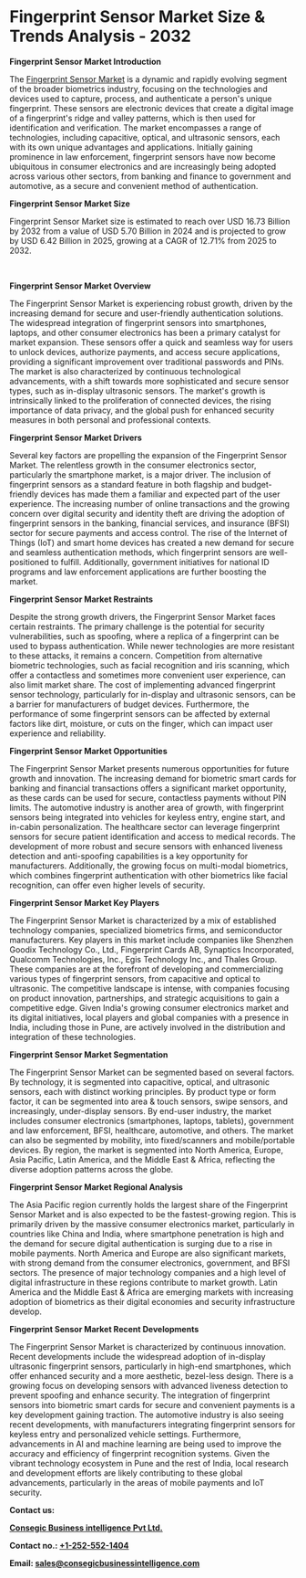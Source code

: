 # Fingerprint Sensor Market Size & Trends Analysis - 2032

<b>Fingerprint Sensor Market Introduction</b>

The <a href="https://www.consegicbusinessintelligence.com/request-sample/3295">Fingerprint Sensor Market</a> is a dynamic and rapidly evolving segment of the broader biometrics industry, focusing on the technologies and devices used to capture, process, and authenticate a person's unique fingerprint. These sensors are electronic devices that create a digital image of a fingerprint's ridge and valley patterns, which is then used for identification and verification. The market encompasses a range of technologies, including capacitive, optical, and ultrasonic sensors, each with its own unique advantages and applications. Initially gaining prominence in law enforcement, fingerprint sensors have now become ubiquitous in consumer electronics and are increasingly being adopted across various other sectors, from banking and finance to government and automotive, as a secure and convenient method of authentication.
<p class="section-title"><strong>Fingerprint Sensor Market Size</strong></p>
Fingerprint Sensor Market size is estimated to reach over USD 16.73 Billion by 2032 from a value of USD 5.70 Billion in 2024 and is projected to grow by USD 6.42 Billion in 2025, growing at a CAGR of 12.71% from 2025 to 2032.

&nbsp;

<b>Fingerprint Sensor Market Overview</b>

The Fingerprint Sensor Market is experiencing robust growth, driven by the increasing demand for secure and user-friendly authentication solutions. The widespread integration of fingerprint sensors into smartphones, laptops, and other consumer electronics has been a primary catalyst for market expansion. These sensors offer a quick and seamless way for users to unlock devices, authorize payments, and access secure applications, providing a significant improvement over traditional passwords and PINs. The market is also characterized by continuous technological advancements, with a shift towards more sophisticated and secure sensor types, such as in-display ultrasonic sensors. The market's growth is intrinsically linked to the proliferation of connected devices, the rising importance of data privacy, and the global push for enhanced security measures in both personal and professional contexts.

<b>Fingerprint Sensor Market Drivers</b>

Several key factors are propelling the expansion of the Fingerprint Sensor Market. The relentless growth in the consumer electronics sector, particularly the smartphone market, is a major driver. The inclusion of fingerprint sensors as a standard feature in both flagship and budget-friendly devices has made them a familiar and expected part of the user experience. The increasing number of online transactions and the growing concern over digital security and identity theft are driving the adoption of fingerprint sensors in the banking, financial services, and insurance (BFSI) sector for secure payments and access control. The rise of the Internet of Things (IoT) and smart home devices has created a new demand for secure and seamless authentication methods, which fingerprint sensors are well-positioned to fulfill. Additionally, government initiatives for national ID programs and law enforcement applications are further boosting the market.

<b>Fingerprint Sensor Market Restraints</b>

Despite the strong growth drivers, the Fingerprint Sensor Market faces certain restraints. The primary challenge is the potential for security vulnerabilities, such as spoofing, where a replica of a fingerprint can be used to bypass authentication. While newer technologies are more resistant to these attacks, it remains a concern. Competition from alternative biometric technologies, such as facial recognition and iris scanning, which offer a contactless and sometimes more convenient user experience, can also limit market share. The cost of implementing advanced fingerprint sensor technology, particularly for in-display and ultrasonic sensors, can be a barrier for manufacturers of budget devices. Furthermore, the performance of some fingerprint sensors can be affected by external factors like dirt, moisture, or cuts on the finger, which can impact user experience and reliability.

<b>Fingerprint Sensor Market Opportunities</b>

The Fingerprint Sensor Market presents numerous opportunities for future growth and innovation. The increasing demand for biometric smart cards for banking and financial transactions offers a significant market opportunity, as these cards can be used for secure, contactless payments without PIN limits. The automotive industry is another area of growth, with fingerprint sensors being integrated into vehicles for keyless entry, engine start, and in-cabin personalization. The healthcare sector can leverage fingerprint sensors for secure patient identification and access to medical records. The development of more robust and secure sensors with enhanced liveness detection and anti-spoofing capabilities is a key opportunity for manufacturers. Additionally, the growing focus on multi-modal biometrics, which combines fingerprint authentication with other biometrics like facial recognition, can offer even higher levels of security.

<b>Fingerprint Sensor Market Key Players</b>

The Fingerprint Sensor Market is characterized by a mix of established technology companies, specialized biometrics firms, and semiconductor manufacturers. Key players in this market include companies like Shenzhen Goodix Technology Co., Ltd., Fingerprint Cards AB, Synaptics Incorporated, Qualcomm Technologies, Inc., Egis Technology Inc., and Thales Group. These companies are at the forefront of developing and commercializing various types of fingerprint sensors, from capacitive and optical to ultrasonic. The competitive landscape is intense, with companies focusing on product innovation, partnerships, and strategic acquisitions to gain a competitive edge. Given India's growing consumer electronics market and its digital initiatives, local players and global companies with a presence in India, including those in Pune, are actively involved in the distribution and integration of these technologies.

<b>Fingerprint Sensor Market Segmentation</b>

The Fingerprint Sensor Market can be segmented based on several factors. By technology, it is segmented into capacitive, optical, and ultrasonic sensors, each with distinct working principles. By product type or form factor, it can be segmented into area &amp; touch sensors, swipe sensors, and increasingly, under-display sensors. By end-user industry, the market includes consumer electronics (smartphones, laptops, tablets), government and law enforcement, BFSI, healthcare, automotive, and others. The market can also be segmented by mobility, into fixed/scanners and mobile/portable devices. By region, the market is segmented into North America, Europe, Asia Pacific, Latin America, and the Middle East &amp; Africa, reflecting the diverse adoption patterns across the globe.

<b>Fingerprint Sensor Market Regional Analysis</b>

The Asia Pacific region currently holds the largest share of the Fingerprint Sensor Market and is also expected to be the fastest-growing region. This is primarily driven by the massive consumer electronics market, particularly in countries like China and India, where smartphone penetration is high and the demand for secure digital authentication is surging due to a rise in mobile payments. North America and Europe are also significant markets, with strong demand from the consumer electronics, government, and BFSI sectors. The presence of major technology companies and a high level of digital infrastructure in these regions contribute to market growth. Latin America and the Middle East &amp; Africa are emerging markets with increasing adoption of biometrics as their digital economies and security infrastructure develop.

<b>Fingerprint Sensor Market Recent Developments</b>

The Fingerprint Sensor Market is characterized by continuous innovation. Recent developments include the widespread adoption of in-display ultrasonic fingerprint sensors, particularly in high-end smartphones, which offer enhanced security and a more aesthetic, bezel-less design. There is a growing focus on developing sensors with advanced liveness detection to prevent spoofing and enhance security. The integration of fingerprint sensors into biometric smart cards for secure and convenient payments is a key development gaining traction. The automotive industry is also seeing recent developments, with manufacturers integrating fingerprint sensors for keyless entry and personalized vehicle settings. Furthermore, advancements in AI and machine learning are being used to improve the accuracy and efficiency of fingerprint recognition systems. Given the vibrant technology ecosystem in Pune and the rest of India, local research and development efforts are likely contributing to these global advancements, particularly in the areas of mobile payments and IoT security.

<strong>Contact us:</strong>

<a href="https://www.consegicbusinessintelligence.com"><strong><u>Consegic Business intelligence Pvt Ltd.</u></strong></a>

<strong>Contact no.: <a href="tel:+1-252-552-1404">+1-252-552-1404</a></strong>

<strong>Email: </strong><a href="mailto:sales@consegicbusinessintelligence.com"><strong><u>sales@consegicbusinessintelligence.com</u></strong></a>

&nbsp;
